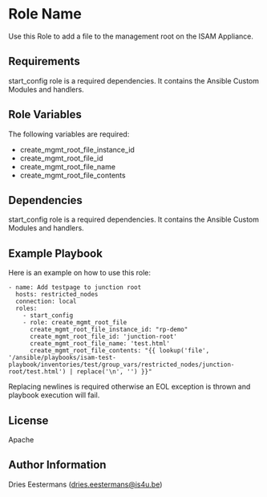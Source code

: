 # Role Name

Use this Role to add a file to the management root on the ISAM Appliance.

## Requirements

start_config role is a required dependencies. It contains the Ansible Custom Modules and handlers.

## Role Variables

The following variables are required:
* create_mgmt_root_file_instance_id
* create_mgmt_root_file_id
* create_mgmt_root_file_name
* create_mgmt_root_file_contents

## Dependencies

start_config role is a required dependencies. It contains the Ansible Custom Modules and handlers.

## Example Playbook

Here is an example on how to use this role:

    - name: Add testpage to junction root
      hosts: restricted_nodes
      connection: local
      roles:
        - start_config
        - role: create_mgmt_root_file
          create_mgmt_root_file_instance_id: "rp-demo"
          create_mgmt_root_file_id: 'junction-root'
          create_mgmt_root_file_name: 'test.html'
          create_mgmt_root_file_contents: "{{ lookup('file', '/ansible/playbooks/isam-test-playbook/inventories/test/group_vars/restricted_nodes/junction-root/test.html') | replace('\n', '') }}"

Replacing newlines is required otherwise an EOL exception is thrown and playbook execution will fail.

## License

Apache

## Author Information

Dries Eestermans (dries.eestermans@is4u.be)
